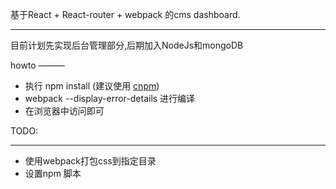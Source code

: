 基于React + React-router + webpack 的cms dashboard.
___

目前计划先实现后台管理部分,后期加入NodeJs和mongoDB

howto
———
- 执行 npm install (建议使用 [cnpm](https://npm.taobao.org/))
- webpack --display-error-details 进行编译
- 在浏览器中访问即可

TODO:
___
- 使用webpack打包css到指定目录
- 设置npm 脚本
